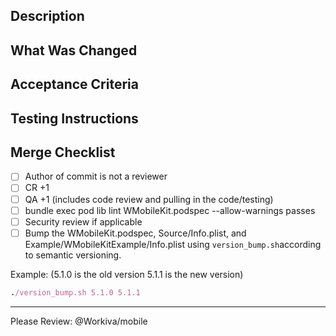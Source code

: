 Description
---


What Was Changed
---


Acceptance Criteria
---


Testing Instructions
---


Merge Checklist
---
- [ ] Author of commit is not a reviewer
- [ ] CR +1
- [ ] QA +1 (includes code review and pulling in the code/testing)
- [ ] bundle exec pod lib lint WMobileKit.podspec --allow-warnings passes
- [ ] Security review if applicable
- [ ] Bump the WMobileKit.podspec, Source/Info.plist, and Example/WMobileKitExample/Info.plist
using ```version_bump.sh```according to semantic versioning.

Example: (5.1.0 is the old version 5.1.1 is the new version)
```ruby
./version_bump.sh 5.1.0 5.1.1
```

---
Please Review: @Workiva/mobile  
